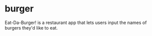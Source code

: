 # burger
Eat-Da-Burger! is a restaurant app that lets users input the names of burgers they'd like to eat.  
